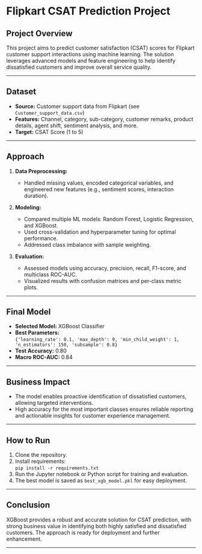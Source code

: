 # Flipkart CSAT Prediction Project

## Project Overview

This project aims to predict customer satisfaction (CSAT) scores for Flipkart customer support interactions using machine learning. The solution leverages advanced models and feature engineering to help identify dissatisfied customers and improve overall service quality.

---

## Dataset

- **Source:** Customer support data from Flipkart (see `Customer_support_data.csv`)
- **Features:** Channel, category, sub-category, customer remarks, product details, agent shift, sentiment analysis, and more.
- **Target:** CSAT Score (1 to 5)

---

## Approach

1. **Data Preprocessing:**  
   - Handled missing values, encoded categorical variables, and engineered new features (e.g., sentiment scores, interaction duration).

2. **Modeling:**  
   - Compared multiple ML models: Random Forest, Logistic Regression, and XGBoost.
   - Used cross-validation and hyperparameter tuning for optimal performance.
   - Addressed class imbalance with sample weighting.

3. **Evaluation:**  
   - Assessed models using accuracy, precision, recall, F1-score, and multiclass ROC-AUC.
   - Visualized results with confusion matrices and per-class metric plots.

---

## Final Model

- **Selected Model:** XGBoost Classifier
- **Best Parameters:**  
  `{'learning_rate': 0.1, 'max_depth': 9, 'min_child_weight': 1, 'n_estimators': 150, 'subsample': 0.8}`
- **Test Accuracy:** 0.80
- **Macro ROC-AUC:** 0.84

---

## Business Impact

- The model enables proactive identification of dissatisfied customers, allowing targeted interventions.
- High accuracy for the most important classes ensures reliable reporting and actionable insights for customer experience management.

---

## How to Run

1. Clone the repository.
2. Install requirements:  
   `pip install -r requirements.txt`
3. Run the Jupyter notebook or Python script for training and evaluation.
4. The best model is saved as `best_xgb_model.pkl` for easy deployment.

---

## Conclusion

XGBoost provides a robust and accurate solution for CSAT prediction, with strong business value in identifying both highly satisfied and dissatisfied customers. The approach is ready for deployment and further enhancement.

---
